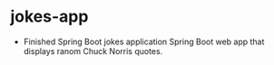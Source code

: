 # jokes-app
* Finished
Spring Boot jokes application
Spring Boot web app that displays ranom Chuck Norris quotes.

